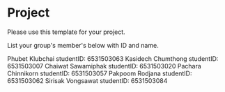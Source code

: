 Project
=============
Please use this template for your project.

List your group's member's below with ID and name.

Phubet Klubchai studentID: 6531503063
Kasidech  Chumthong studentID: 6531503007
Chaiwat Sawamiphak studentID: 6531503020
Pachara Chinnikorn studentID: 6531503057
Pakpoom Rodjana studentID: 6531503062
Sirisak Vongsawat studentID: 6531503084 

 



